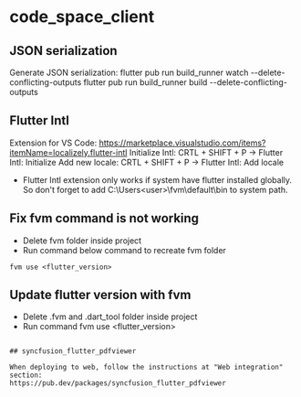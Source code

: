 # code_space_client

## JSON serialization

Generate JSON serialization:
flutter pub run build_runner watch --delete-conflicting-outputs
flutter pub run build_runner build --delete-conflicting-outputs

## Flutter Intl

Extension for VS Code: https://marketplace.visualstudio.com/items?itemName=localizely.flutter-intl
Initialize Intl: CRTL + SHIFT + P -> Flutter Intl: Initialize
Add new locale: CRTL + SHIFT + P -> Flutter Intl: Add locale

- Flutter Intl extension only works if system have flutter installed globally. So don't forget to add C:\Users\<user>\fvm\default\bin to system path.

## Fix fvm command is not working

- Delete fvm folder inside project
- Run command below command to recreate fvm folder

```
fvm use <flutter_version>
```

## Update flutter version with fvm

- Delete .fvm and .dart_tool folder inside project
- Run command fvm use <flutter_version>

```

## syncfusion_flutter_pdfviewer

When deploying to web, follow the instructions at "Web integration" section:
https://pub.dev/packages/syncfusion_flutter_pdfviewer
```
